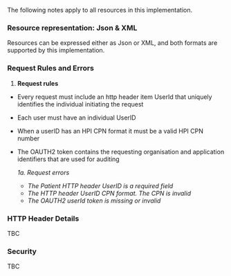 
The following notes apply to all resources in this implementation.


### Resource representation: Json & XML

Resources can be expressed either as Json or XML, and both formats are supported by this implementation.


### Request Rules and Errors

1. **Request rules**
 * Every request must include an http header item UserId that uniquely identifies the individual initiating the request
 * Each user must have an individual UserID
 * When a userID has an HPI CPN format it must be a valid HPI CPN number
 * The OAUTH2 token contains the requesting organisation and application identifiers that are used for auditing

      _1a. Request errors_
      * _The Patient HTTP header UserID is a required field_
      * _The HTTP header UserID CPN format. The CPN is invalid_
      * _The OAUTH2 userId token is missing or invalid_



### HTTP Header Details
TBC

### Security
TBC
